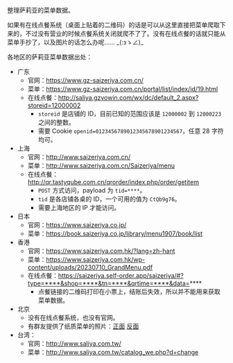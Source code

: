 整理萨莉亚的菜单数据。

如果有在线点餐系统（桌面上贴着的二维码）的话是可以从这里直接把菜单爬取下来的，不过没有营业的时候点餐系统关闭就爬不了了。没有在线点餐的话就只能从菜单手抄了，以及图片的话怎么办呢…… \_(:зゝ∠)\_

各地区的萨莉亚菜单数据出处：

* 广东
    * 官网：https://www.gz-saizeriya.com.cn/
    * 菜单：https://www.gz-saizeriya.com.cn/portal/list/index/id/19.html
    * 在线点餐：http://saliya.gzyowin.com/wx/dc/default_2.aspx?storeid=12000002
        * `storeid` 是店铺的 ID，目前已知的范围应该是 `12000002` 到 `12000223` 之间的整数。
        * 需要 Cookie `openid=0123456789012345678901234567`，任意 28 字符均可。
* 上海
    * 官网：http://www.saizeriya.com.cn/
    * 菜单：http://www.saizeriya.com.cn/Saizeriya/menu
    * 在线点餐：http://qr.tastyqube.com.cn/qrorder/index.php/order/getitem
        * `POST` 方式访问，payload 为 `tid=****`。
        * `tid` 是各店铺各桌的 ID，一个可用的值为 `CtQb9g76`。
        * 需要上海地区的 IP 才能访问。
* 日本
    * 官网：https://www.saizeriya.co.jp/
    * 菜单：https://book.saizeriya.co.jp/library/menu1907/book/list
* 香港
    * 官网：https://www.saizeriya.com.hk/?lang=zh-hant
    * 菜单：https://www.saizeriya.com.hk/wp-content/uploads/20230710_GrandMenu.pdf
    * 在线点餐：https://saizeriya.self-order.app/saizeriya/#?type=****&shop=****&tn=****&qrtime=****&data=****
        * 点餐链接的二维码打印在小票上，结账后失效，所以并不能用来获取菜单数据。
* 北京
    * 没有在线点餐系统，也没有官网。
    * 有群友提供了纸质菜单的照片：[正面](https://github-production-user-asset-6210df.s3.amazonaws.com/47057319/274942509-7192ad84-4404-4857-82f7-2a890dc72966.jpg) [反面](https://github-production-user-asset-6210df.s3.amazonaws.com/47057319/274942426-970ecfc0-d5ad-4b29-9798-b775c392f644.jpg)
* 台湾：
    * 官网：http://www.saliya.com.tw/
    * 菜单：http://www.saliya.com.tw/catalog_we.php?d=change
